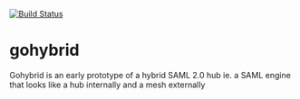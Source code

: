 [![Build Status](https://travis-ci.org/wayf-dk/gohybrid.svg?branch=master)](https://travis-ci.org/wayf-dk/gohybrid)
# gohybrid
Gohybrid is an early prototype of a hybrid SAML 2.0 hub ie. a SAML engine that looks like a hub internally and a mesh externally
